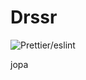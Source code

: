 # Drssr
![Prettier/eslint](https://github.com/Mon-Keys/drssr/actions/workflows/pipeline.yml/badge.svg)

jopa
